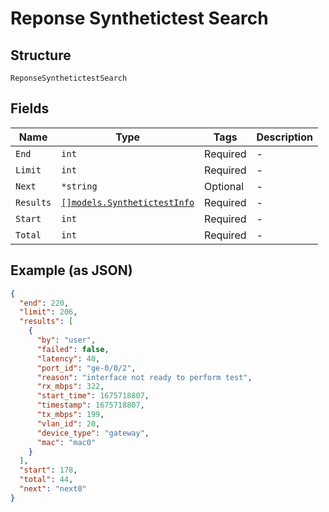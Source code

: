 
# Reponse Synthetictest Search

## Structure

`ReponseSynthetictestSearch`

## Fields

| Name | Type | Tags | Description |
|  --- | --- | --- | --- |
| `End` | `int` | Required | - |
| `Limit` | `int` | Required | - |
| `Next` | `*string` | Optional | - |
| `Results` | [`[]models.SynthetictestInfo`](../../doc/models/synthetictest-info.md) | Required | - |
| `Start` | `int` | Required | - |
| `Total` | `int` | Required | - |

## Example (as JSON)

```json
{
  "end": 220,
  "limit": 206,
  "results": [
    {
      "by": "user",
      "failed": false,
      "latency": 40,
      "port_id": "ge-0/0/2",
      "reason": "interface not ready to perform test",
      "rx_mbps": 322,
      "start_time": 1675718807,
      "timestamp": 1675718807,
      "tx_mbps": 199,
      "vlan_id": 20,
      "device_type": "gateway",
      "mac": "mac0"
    }
  ],
  "start": 178,
  "total": 44,
  "next": "next0"
}
```


